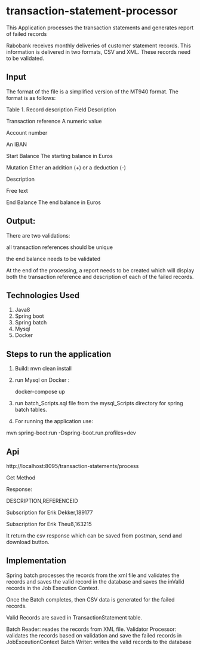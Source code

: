 # transaction-statement-processor
This Application processes the transaction statements and generates report of failed records

Rabobank receives monthly deliveries of customer statement records. This information is delivered in two formats, CSV and XML. These records need to be validated.

## Input
The format of the file is a simplified version of the MT940 format. The format is as follows:

Table 1. Record description
Field	Description

Transaction reference A numeric value

Account number

An IBAN

Start Balance The starting balance in Euros

Mutation Either an addition (+) or a deduction (-)

Description

Free text

End Balance The end balance in Euros

## Output:

There are two validations:

all transaction references should be unique

the end balance needs to be validated

At the end of the processing, a report needs to be created which will display both the transaction reference and description of each of the failed records.

## Technologies Used

1) Java8
2) Spring boot
3) Spring batch
4) Mysql
5) Docker

## Steps to run the application

1) Build:
  mvn clean install
  
2) run Mysql on Docker :

    docker-compose up
    
3) run batch_Scripts.sql file from the mysql_Scripts directory for spring batch tables.

4) For running the application use: 

  mvn spring-boot:run -Dspring-boot.run.profiles=dev
  
 ## Api 
 
 http://localhost:8095/transaction-statements/process
 
 Get Method
 
 Response:
 
 DESCRIPTION,REFERENCEID
 
 Subscription for Erik Dekker,189177
 
 Subscription for Erik Theuß,163215

 It return the csv response which can be saved from postman, send and download button.
 
 ## Implementation
 
 Spring batch processes the records from the xml file and validates the records and saves the valid record in the database
 and saves the inValid records in the Job Execution Context.
 
 Once the Batch completes, then CSV data is generated for the failed records.
 
 Valid Records are saved in TransactionStatement table.
 
 Batch Reader: reades the records from XML file.
 Validator Processor: validates the records based on validation and save the failed records in JobExceutionContext
 Batch Writer: writes the valid records to the database
 



